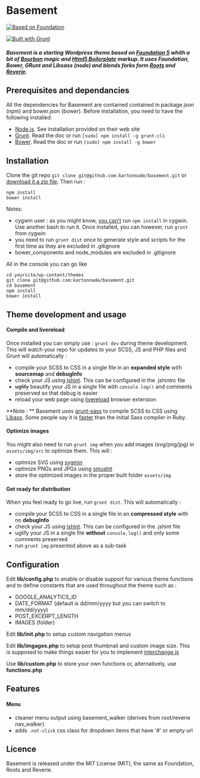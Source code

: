 Basement
========

[![Based on Foundation](https://github.com/kartonnade/basement/blob/master/assets/img/built-with-foundation.jpg?raw=true)](http://foundation.zurb.com/)

[![Built with Grunt](https://cdn.gruntjs.com/builtwith.png)](http://gruntjs.com/)

##### Basement is a starting Wordpress theme based on [Foundation 5](http://foundation.zurb.com/) whith a bit of [Bourbon](http://bourbon.io/) magic and [Html5 Boilerplate](http://html5boilerplate.com/) markup. It uses Foundation, Bower, GRunt and Libsass (node) and blends forks form [Roots](http://roots.io/) and [Reverie](http://themefortress.com/reverie/).

## Prerequisites and dependancies
All the dependencies for Basement are contained contained in package.json (npm) and bower.json (bower).
Before installation, you need to have the following installed:
- [Node.js](http://nodejs.org/). See installation provided on their web site
- [Grunt](http://gruntjs.com/). Read the doc or run `[sudo] npm install -g grunt-cli`
- [Bower](http://bower.io/). Read the doc or run `[sudo] npm install -g bower`

## Installation
Clone the git repo `git clone git@github.com:kartonnade/basement.git` or [download it a zip file](https://github.com/kartonnade/basement/archive/master.zip).
Then run :
````
npm install
bower install
````
Notes: 
- cygwin user : as you might know, [you can't](https://www.npmjs.org/doc/README.html) run `npm install` in cygwin. Use another bash to run it. Once installed, you can however, run `grunt` from cygwin
- you need to run `grunt dist` once to generate style and scripts for the first time as they are excluded in .gitignore
- bower_components and node_modules are excluded in .gitignore

All in the console you can go like 
````
cd yoursite/wp-content/themes
git clone git@github.com:kartonnade/basement.git
cd basement
npm install
bower install
````

## Theme development and usage
#### Compile and livereload
Once installed you can simply use : `grunt dev` during theme development.
This will watch your repo for updates to your SCSS, JS and PHP files and Grunt will automatically :
- compile your SCSS to CSS in a single file in an **expanded style** with **sourcemap** and **debugInfo**
- check your JS using [jshint](http://www.jshint.com/). This can be configured in the .jshintrc file
- ~~uglify~~ beautify your JS in a single file with `console.log()` and comments preserved so that debug is easier
- reload your web page using [livereload](http://livereload.com/) browser extension

**Note : ** Basement uses [grunt-sass](https://github.com/sindresorhus/grunt-sass) to compile SCSS to CSS using [Libass](http://libsass.org/). Some people say it is [faster](http://benfrain.com/lightning-fast-sass-compiling-with-libsass-node-sass-and-grunt-sass/) than the initial Sass compiler in Ruby.

#### Optimize images
You might also need to run `grunt img` when you add images (svg/png/jpg) in `assets/img/src` to optimize them. This will :
- optimize SVG using [svgmin](https://github.com/sindresorhus/grunt-svgmin) 
- optimize PNGs and JPGs using [smushit](https://github.com/heldr/grunt-smushit)
- store the optimized images in the proper built folder `assets/img`


#### Get ready for distribution
When you feel ready to go live, run `grunt dist`. This will automatically :
- compile your SCSS to CSS in a single file in an **compressed style** with no **debugInfo**
- check your JS using [jshint](http://www.jshint.com/). This can be configured in the .jshint file
- uglify your JS in a single file **without** `console.log()` and only some comments preserved
- run `grunt img` presented above as a sub-task

## Configuration
Edit **lib/config.php** to enable or disable support for various theme functions and to define constants that are used throughout the theme such as :
- GOOGLE_ANALYTICS_ID
- DATE_FORMAT (default is dd/mm/yyyy but you can switch to mm/dd/yyyy)
- POST_EXCERPT_LENGTH
- IMAGES (folder)

Edit **lib/init.php** to setup custom navigation menus 

Edit **lib/imgages.php** to setup post thumbnail and custom image size. This is supposed to make things easier for you to implement [interchange.js](http://foundation.zurb.com/docs/components/interchange.html)

Use **lib/custom.php** to store your own functions or, alternatively, use **functions.php**

## Features

#### Menu
* cleaner menu output using basement_walker (derives from root/reverie nav_walker)
* adds `.not-click` css class for dropdown items that have '#' or empty url

## Licence
Basement is released under the MIT License (MIT), the same as Foundation, Roots and Reverie.

